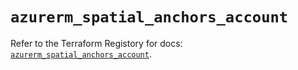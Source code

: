 # `azurerm_spatial_anchors_account`

Refer to the Terraform Registory for docs: [`azurerm_spatial_anchors_account`](https://registry.terraform.io/providers/hashicorp/azurerm/3.86.0/docs/resources/spatial_anchors_account).
